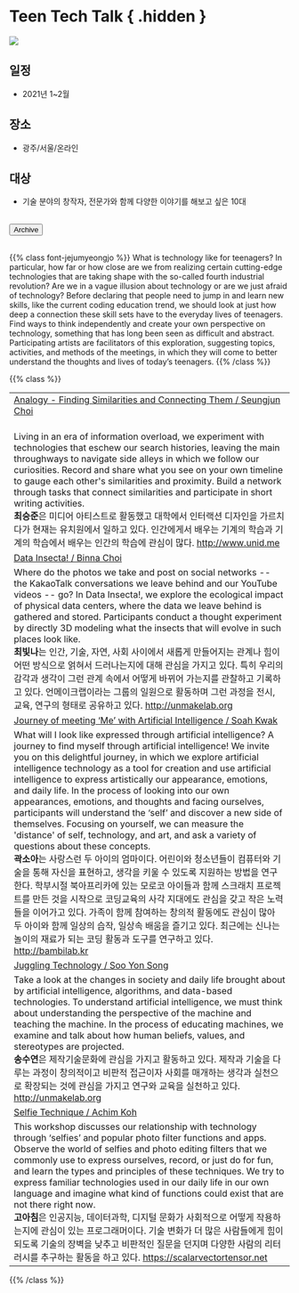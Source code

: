 # Teen Tech Talk { .hidden }

<div class="lg:flex">
<div class="lg:flex-1 lg:py-8">
<img class="lg:w-5/6 m-auto" src="https://0makes0.com/images/program_teen.gif">
<br/>
</div>
<div class="lg:flex-1 lg:px-8 lg:py-8 lg:mt-4">

## **일정**
 - 2021년 1~2월

## **장소**
 - 광주/서울/온라인

## **대상**
 - 기술 분야의 창작자, 전문가와 함께 다양한 이야기를 해보고 싶은 10대

<br/>

<a href="/archive/6">
<button class="bg-black text-white border border-black rounded p-1 over:bg-gray-10 over:text-black">Archive</button>
</a>

</div>
</div>

<br/>

{{% class font-jejumyeongjo %}}
What is technology like for teenagers? In particular, how far or how close are we from realizing certain cutting-edge technologies that are taking shape with the so-called fourth industrial revolution? Are we in a vague illusion about technology or are we just afraid of technology? Before declaring that people need to jump in and learn new skills, like the current coding education trend, we should look at just how deep a connection these skill sets have to the everyday lives of teenagers. Find ways to think independently and create your own perspective on technology, something that has long been seen as difficult and abstract. Participating artists are facilitators of this exploration, suggesting topics, activities, and methods of the meetings, in which they will come to better understand the thoughts and lives of today’s teenagers.
{{% /class %}}

{{% class %}}
<!-- mobile -->
<table id="lg-program" class="table-fixed border-gray-800 border-b text-base leading-normal ">
<tbody>
<tr class="border-gray-800 border-t">
<td class="py-4 align-top">
<span class="text-lg font-semibold">
<a href="https://i.0makes0.com/infer" target="_blank">
Analogy - Finding Similarities and Connecting Them / Seungjun Choi
</a>
</span>
<br/><br/>
</tr>
<tr id="id-program-6-1" class="">
<td class="py-4" colspan="5">
<div class="font-jejumyeongjo leading-10 text-xl py-4">
Living in an era of information overload, we experiment with technologies that eschew our search histories, leaving the main throughways to navigate side alleys in which we follow our curiosities. Record and share what you see on your own timeline to gauge each other's similarities and proximity. Build a network through tasks that connect similarities and participate in short writing activities.
</div>
<div class="leading-10 text-lg py-4">
<strong>최승준</strong>은 미디어 아티스트로 활동했고 대학에서 인터랙션 디자인을 가르치다가 현재는 유치원에서 일하고 있다. 인간에게서 배우는 기계의 학습과 기계의 학습에서 배우는 인간의 학습에 관심이 많다.
<a href="http://www.unid.me">http://www.unid.me</a>
</div>
</td>
</tr>

<tr class="border-gray-800 border-t">
<td class="py-4 align-top">
<span class="text-lg font-semibold">
<a href="https://i.0makes0.com/data" target="_blank">
Data Insecta! / Binna Choi
</a>
</span>
</td>
</tr>
<tr id="id-program-6-1">
<td class="py-4" colspan="5">
<div class="font-jejumyeongjo leading-10 text-xl py-4">
Where do the photos we take and post on social networks -- the KakaoTalk conversations we leave behind and our YouTube videos -- go? In Data Insecta!, we explore the ecological impact of physical data centers, where the data we leave behind is gathered and stored. Participants conduct a thought experiment by directly 3D modeling what the insects that will evolve in such places look like.
</div>
<div class="leading-10 text-lg py-4">
<strong>최빛나</strong>는 인간, 기술, 자연, 사회 사이에서 새롭게 만들어지는 관계나 힘이 어떤 방식으로 얽혀서 드러나는지에 대해 관심을 가지고 있다. 특히 우리의 감각과 생각이 그런 관계 속에서 어떻게 바뀌어 가는지를 관찰하고 기록하고 있다. 언메이크랩이라는 그룹의 일원으로 활동하며 그런 과정을 전시, 교육, 연구의 형태로 공유하고 있다.
<a href="http://unmakelab.org">http://unmakelab.org</a>
</div>
</td>
</tr>

<tr class="border-gray-800 border-t">
<td class="py-4 align-top">
<span class="text-lg font-semibold">
<a href="https://i.0makes0.com/ai" target="_blank">
Journey of meeting ‘Me’ with Artificial Intelligence / Soah Kwak
</a>
</span>
</td>
</tr>
<tr id="id-program-6-1" class="lg">
<td class="py-4" colspan="5">
<div class="font-jejumyeongjo leading-10 text-xl py-4">
What will I look like expressed through artificial intelligence? A journey to find myself through artificial intelligence! We invite you on this delightful journey, in which we explore artificial intelligence technology as a tool for creation and use artificial intelligence to express artistically our appearance, emotions, and daily life. In the process of looking into our own appearances, emotions, and thoughts and facing ourselves, participants will understand the ‘self’ and discover a new side of themselves. Focusing on yourself, we can measure the 'distance' of self, technology, and art, and ask a variety of questions about these concepts.
</div>
<div class="leading-10 text-lg py-4">
<strong>곽소아</strong>는 사랑스런 두 아이의 엄마이다. 어린이와 청소년들이 컴퓨터와 기술을 통해 자신을 표현하고, 생각을 키울 수 있도록 지원하는 방법을 연구한다. 학부시절 북아프리카에 있는 모로코 아이들과 함께 스크래치 프로젝트를 만든 것을 시작으로 코딩교육의 사각 지대에도 관심을 갖고 작은 노력들을 이어가고 있다. 가족이 함께 참여하는 창의적 활동에도 관심이 많아 두 아이와 함께 일상의 습작, 일상속 배움을 즐기고 있다. 최근에는 신나는 놀이의 재료가 되는 코딩 활동과 도구를 연구하고 있다.
<a href="http://bambilab.kr">http://bambilab.kr</a>
</div>
</td>
</tr>

<tr class="border-gray-800 border-t">
<td class="py-4 align-top">
<span class="text-lg font-semibold">
<a href="https://i.0makes0.com/juggle" target="_blank">
Juggling Technology / Soo Yon Song
</a>
</span>
</td>
</tr>
<tr id="id-program-6-1" class="">
<td class="py-4" colspan="5">
<div class="font-jejumyeongjo leading-10 text-xl py-4">
Take a look at the changes in society and daily life brought about by artificial intelligence, algorithms, and data-based technologies. To understand artificial intelligence, we must think about understanding the perspective of the machine and teaching the machine. In the process of educating machines, we examine and talk about how human beliefs, values, and stereotypes are projected.
</div>
<div class="leading-10 text-lg py-4">
<strong>송수연</strong>은 제작기술문화에 관심을 가지고 활동하고 있다. 제작과 기술을 다루는 과정이 창의적이고 비판적 접근이자 사회를 매개하는 생각과 실천으로 확장되는 것에 관심을 가지고 연구와 교육을 실천하고 있다. <a href="http://unmakelab.org">http://unmakelab.org</a>
</div>
</td>
</tr>

<tr class="border-gray-800 border-t">
<td class="py-4 align-top">
<span class="text-lg font-semibold">
<a href="https://i.0makes0.com/self" target="_blank">
Selfie Technique / Achim Koh
</a>
</span>
</td>
</tr>
<tr id="id-program-6-1" class="">
<td class="py-4" colspan="5">
<div class="font-jejumyeongjo leading-10 text-xl py-4">
This workshop discusses our relationship with technology through ‘selfies’ and popular photo filter functions and apps. Observe the world of selfies and photo editing filters that we commonly use to express ourselves, record, or just do for fun, and learn the types and principles of these techniques. We try to express familiar technologies used in our daily life in our own language and imagine what kind of functions could exist that are not there right now.
</div>
<div class="leading-10 text-lg py-4">
<strong>고아침</strong>은 인공지능, 데이터과학, 디지털 문화가 사회적으로 어떻게 작용하는지에 관심이 있는 프로그래머이다. 기술 변화가 더 많은 사람들에게 힘이 되도록 기술의 장벽을 낮추고 비판적인 질문을 던지며 다양한 사람의 리터러시를 추구하는 활동을 하고 있다.
<a href="https://scalarvectortensor.net">https://scalarvectortensor.net</a>
</div>
</td>
</tr>

</tbody>
</table>


<script language="javascript" type="text/javascript">
function program_fold() {
document.getElementById("id-program-6-1").classList.add("hidden");
document.getElementById("id-program-6-1-unfold").classList.remove("hidden");
document.getElementById("id-program-6-1-fold").classList.add("hidden");
document.getElementById("id-program-6-2").classList.add("hidden");
document.getElementById("id-program-6-2-unfold").classList.remove("hidden");
document.getElementById("id-program-6-2-fold").classList.add("hidden");
document.getElementById("id-program-6-3").classList.add("hidden");
document.getElementById("id-program-6-3-unfold").classList.remove("hidden");
document.getElementById("id-program-6-3-fold").classList.add("hidden");
document.getElementById("id-program-6-4").classList.add("hidden");
document.getElementById("id-program-6-4-unfold").classList.remove("hidden");
document.getElementById("id-program-6-4-fold").classList.add("hidden");
document.getElementById("id-program-6-5").classList.add("hidden");
document.getElementById("id-program-6-5-unfold").classList.remove("hidden");
document.getElementById("id-program-6-5-fold").classList.add("hidden");
}

document.getElementById("id-program-6-1-fold").addEventListener("click", function (e) {
console.log("fold");
program_fold();
});

document.getElementById("id-program-6-1-unfold").addEventListener("click", function (e) {
console.log("unfold");
program_fold();
document.getElementById("id-program-6-1").classList.remove("hidden");
document.getElementById("id-program-6-1-fold").classList.remove("hidden");
document.getElementById("id-program-6-1-unfold").classList.add("hidden");
});

document.getElementById("id-program-6-2-fold").addEventListener("click", function (e) {
console.log("fold");
program_fold();
});
document.getElementById("id-program-6-2-unfold").addEventListener("click", function (e) {
console.log("unfold");
program_fold();
document.getElementById("id-program-6-2").classList.remove("hidden");
document.getElementById("id-program-6-2-fold").classList.remove("hidden");
document.getElementById("id-program-6-2-unfold").classList.add("hidden");
});

document.getElementById("id-program-6-3-fold").addEventListener("click", function (e) {
console.log("fold");
program_fold();
});
document.getElementById("id-program-6-3-unfold").addEventListener("click", function (e) {
console.log("unfold");
program_fold();
document.getElementById("id-program-6-3").classList.remove("hidden");
document.getElementById("id-program-6-3-fold").classList.remove("hidden");
document.getElementById("id-program-6-3-unfold").classList.add("hidden");
});

document.getElementById("id-program-6-4-fold").addEventListener("click", function (e) {
console.log("fold");
program_fold();
});
document.getElementById("id-program-6-4-unfold").addEventListener("click", function (e) {
console.log("unfold");
program_fold();
document.getElementById("id-program-6-4").classList.remove("hidden");
document.getElementById("id-program-6-4-fold").classList.remove("hidden");
document.getElementById("id-program-6-4-unfold").classList.add("hidden");
});

document.getElementById("id-program-6-5-fold").addEventListener("click", function (e) {
console.log("fold");
program_fold();
});
document.getElementById("id-program-6-5-unfold").addEventListener("click", function (e) {
console.log("unfold");
program_fold();
document.getElementById("id-program-6-5").classList.remove("hidden");
document.getElementById("id-program-6-5-fold").classList.remove("hidden");
document.getElementById("id-program-6-5-unfold").classList.add("hidden");
});

</script>
{{% /class %}}
